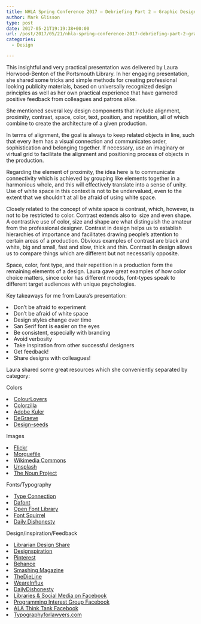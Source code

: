 ```yaml
---
title: NHLA Spring Conference 2017 – Debriefing Part 2 – Graphic Design
author: Mark Glisson
type: post
date: 2017-05-21T19:19:38+00:00
url: /post/2017/05/21/nhla-spring-conference-2017-debriefing-part-2-graphic-design/
categories:
  - Design

---
```

This insightful and very practical presentation was delivered by Laura Horwood-Benton of the Portsmouth Library. In her engaging presentation, she shared some tricks and simple methods for creating professional looking publicity materials, based on universally recognized design principles as well as her own practical experience that have garnered positive feedback from colleagues and patrons alike.

<span style="font-weight: 400;">She mentioned several key design components that include alignment, proximity, contrast, space, color, text, position, and repetition, all of which combine to create the architecture of a given production. </span>

<span style="font-weight: 400;">In terms of alignment, the goal is always to keep related objects in line, such that every item has a visual connection and communicates order, sophistication and belonging together. If necessary, use an imaginary or virtual grid to facilitate the alignment and positioning process of objects in the production.</span>

<span style="font-weight: 400;">Regarding the element of proximity, the idea here is to communicate connectivity which is achieved by grouping like elements together in a harmonious whole, and this will effectively translate into a sense of unity. Use of white space in this context is not to be undervalued, even to the extent that we shouldn’t at all be afraid of using white space.</span>

<span style="font-weight: 400;">Closely related to the concept of white space is contrast, which, however, is not to be restricted to color. Contrast extends also to  size and even shape. A contrastive use of color, size and shape are what distinguish the amateur from the professional designer. Contrast in design helps us to establish hierarchies of importance and facilitates drawing people’s attention to certain areas of a production. Obvious examples of contrast are black and white, big and small, fast and slow, thick and thin. Contrast In design allows us to compare things which are different but not necessarily opposite.</span>

<span style="font-weight: 400;">Space, color, font type, and their repetition in a production form the remaining elements of a design. Laura gave great examples of how color choice matters, since color has different moods, font-types speak to different target audiences with unique psychologies.</span>

<span style="font-weight: 400;">Key takeaways for me from Laura’s presentation:</span>

<li style="font-weight: 400;">
  <span style="font-weight: 400;">Don&#8217;t be afraid to experiment</span>
</li>
<li style="font-weight: 400;">
  <span style="font-weight: 400;">Don&#8217;t be afraid of white space</span>
</li>
<li style="font-weight: 400;">
  <span style="font-weight: 400;">Design styles change over time </span>
</li>
<li style="font-weight: 400;">
  <span style="font-weight: 400;">San Serif font is easier on the eyes</span>
</li>
<li style="font-weight: 400;">
  <span style="font-weight: 400;">Be consistent, especially with branding</span>
</li>
<li style="font-weight: 400;">
  <span style="font-weight: 400;">Avoid verbosity</span>
</li>
<li style="font-weight: 400;">
  <span style="font-weight: 400;">Take inspiration from other successful designers </span>
</li>
<li style="font-weight: 400;">
  <span style="font-weight: 400;">Get feedback!</span>
</li>
<li style="font-weight: 400;">
  <span style="font-weight: 400;">Share designs with colleagues!</span>
</li>

Laura shared some great resources which she conveniently separated by category:

Colors

<li style="font-weight: 400;">
  <a href="http://www.colourlovers.com/"><span style="font-weight: 400;">ColourLovers</span></a>
</li>
<li style="font-weight: 400;">
  <a href="http://www.colorzilla.com/"><span style="font-weight: 400;">Colorzilla</span></a>
</li>
<li style="font-weight: 400;">
  <a href="https://color.adobe.com/"><span style="font-weight: 400;">Adobe Kuler</span></a>
</li>
<li style="font-weight: 400;">
  <a href="http://www.degraeve.com/color-palette/"><span style="font-weight: 400;">DeGraeve</span></a>
</li>
<li style="font-weight: 400;">
  <a href="https://www.design-seeds.com/"><span style="font-weight: 400;">Design-seeds</span></a>
</li>

<span style="font-weight: 400;">Images</span>

<li style="font-weight: 400;">
  <a href="https://www.flickr.com/"><span style="font-weight: 400;">Flickr</span></a>
</li>
<li style="font-weight: 400;">
  <a href="https://morguefile.com/"><span style="font-weight: 400;">Morguefile</span></a>
</li>
<li style="font-weight: 400;">
  <a href="https://commons.wikimedia.org/"><span style="font-weight: 400;">Wikimedia Commons</span></a>
</li>
<li style="font-weight: 400;">
  <a href="https://unsplash.com/"><span style="font-weight: 400;">Unsplash</span></a>
</li>
<li style="font-weight: 400;">
  <a href="https://thenounproject.com/"><span style="font-weight: 400;">The Noun Project</span></a>
</li>

<span style="font-weight: 400;">Fonts/Typography</span>

<li style="font-weight: 400;">
  <a href="http://www.typeconnection.com/"><span style="font-weight: 400;">Type Connection</span></a>
</li>
<li style="font-weight: 400;">
  <a href="http://www.dafont.com/"><span style="font-weight: 400;">Dafont</span></a>
</li>
<li style="font-weight: 400;">
  <a href="https://fontlibrary.org/"><span style="font-weight: 400;">Open Font Library</span></a>
</li>
<li style="font-weight: 400;">
  <a href="https://www.fontsquirrel.com/"><span style="font-weight: 400;">Font Squirrel</span></a>
</li>
<li style="font-weight: 400;">
  <a href="http://dailydishonesty.com/"><span style="font-weight: 400;">Daily Dishonesty</span></a>
</li>

<span style="font-weight: 400;">Design/inspiration/Feedback</span>

<li style="font-weight: 400;">
  <a href="https://librariandesignshare.org/"><span style="font-weight: 400;">Librarian Design Share</span></a>
</li>
<li style="font-weight: 400;">
  <a href="http://designspiration.net/"><span style="font-weight: 400;">Designspiration</span></a>
</li>
<li style="font-weight: 400;">
  <a href="https://www.pinterest.com/"><span style="font-weight: 400;">Pinterest</span></a>
</li>
<li style="font-weight: 400;">
  <a href="https://www.behance.net/"><span style="font-weight: 400;">Behance</span></a>
</li>
<li style="font-weight: 400;">
  <a href="https://www.smashingmagazine.com/"><span style="font-weight: 400;">Smashing Magazine</span></a>
</li>
<li style="font-weight: 400;">
  <a href="http://www.thedieline.com/"><span style="font-weight: 400;">TheDieLine</span></a>
</li>
<li style="font-weight: 400;">
  <a href="http://weareinflux.com/"><span style="font-weight: 400;">WeareInflux</span></a>
</li>
<li style="font-weight: 400;">
  <a href="http://dailydishonesty.com/"><span style="font-weight: 400;">DailyDishonesty</span></a>
</li>
<li style="font-weight: 400;">
  <a href="http://www.eifl.net/blogs/facebook-libraries"><span style="font-weight: 400;">Libraries & Social Media on Facebook</span></a>
</li>
<li style="font-weight: 400;">
  <a href="http://www.programminglibrarian.org/about/programming-librarian-interest-group"><span style="font-weight: 400;">Programming Interest Group Facebook</span></a>
</li>
<li style="font-weight: 400;">
  <a href="https://www.facebook.com/groups/ALAthinkTANK/"><span style="font-weight: 400;">ALA Think Tank Facebook</span></a>
</li>
<li style="font-weight: 400;">
  <a href="http://typographyforlawyers.com/"><span style="font-weight: 400;">Typographyforlawyers.com</span></a>
</li>